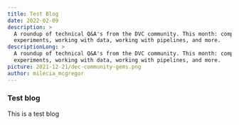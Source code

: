 ```yaml
---
title: Test Blog
date: 2022-02-09
description: >
  A roundup of technical Q&A's from the DVC community. This month: comparing
  experiments, working with data, working with pipelines, and more.
descriptionLong: >
  A roundup of technical Q&A's from the DVC community. This month: comparing
  experiments, working with data, working with pipelines, and more.
picture: 2021-12-21/dec-community-gems.png
author: milecia_mcgregor
---
```


### Test blog

This is a test blog
